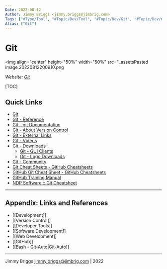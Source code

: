 ```yaml
---
Date: 2022-08-12
Author: Jimmy Briggs <jimmy.briggs@jimbrig.com>
Tags: ["#Type/Tool", "#Topic/Dev/Tool", "#Topic/Dev/Git", "#Topic/Dev/CLI"]
Alias: ["Git"]
---
```


# Git
<img align="center" height="50%" width="50%" src="_assetsPasted image 20220812200910.png

*Website: [Git](https://git-scm.com/)*

[TOC]

## Quick Links

- [Git](https://git-scm.com/)
- [Git - Reference](https://git-scm.com/docs)
- [Git - git Documentation](https://git-scm.com/docs/git#_git_commands)
- [Git - About Version Control](https://git-scm.com/book/en/v2/Getting-Started-About-Version-Control)
- [Git - External Links](https://git-scm.com/doc/ext)
- [Git - Videos](https://git-scm.com/videos)
- [Git - Downloads](https://git-scm.com/downloads)
	- [Git - GUI Clients](https://git-scm.com/downloads/guis)
	- [Git - Logo Downloads](https://git-scm.com/downloads/logos)
- [Git - Community](https://git-scm.com/community)
- [Git Cheat Sheets - GitHub Cheatsheets](https://training.github.com/)
- [GitHub Git Cheat Sheet - GitHub Cheatsheets](https://training.github.com/downloads/github-git-cheat-sheet/)
- [GitHub Training Manual](https://githubtraining.github.io/training-manual/#/01_getting_ready_for_class)
- [NDP Software :: Git Cheatsheet](https://ndpsoftware.com/git-cheatsheet.html#loc=index;)


***

## Appendix: Links and References

- [[Development]]
- [[Version Control]]
- [[Developer Tools]]
- [[Software Development]]
- [[Web Development]]
- [[GitHub]]
- [[Bash - Git-Auto|Git-Auto]]


***

Jimmy Briggs <jimmy.briggs@jimbrig.com> | 2022